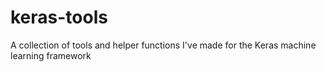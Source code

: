 # keras-tools
A collection of tools and helper functions I've made for the Keras machine learning framework
